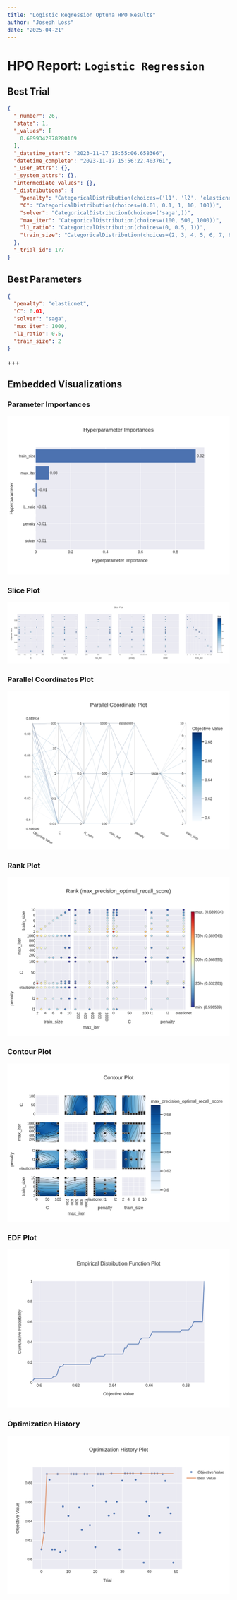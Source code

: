 ```yaml
---
title: "Logistic Regression Optuna HPO Results"
author: "Joseph Loss"
date: "2025-04-21"
---
```


# HPO Report: `Logistic Regression`

## Best Trial
```json
{
  "_number": 26,
  "state": 1,
  "_values": [
    0.6899342878280169
  ],
  "_datetime_start": "2023-11-17 15:55:06.658366",
  "datetime_complete": "2023-11-17 15:56:22.403761",
  "_user_attrs": {},
  "_system_attrs": {},
  "intermediate_values": {},
  "_distributions": {
    "penalty": "CategoricalDistribution(choices=('l1', 'l2', 'elasticnet'))",
    "C": "CategoricalDistribution(choices=(0.01, 0.1, 1, 10, 100))",
    "solver": "CategoricalDistribution(choices=('saga',))",
    "max_iter": "CategoricalDistribution(choices=(100, 500, 1000))",
    "l1_ratio": "CategoricalDistribution(choices=(0, 0.5, 1))",
    "train_size": "CategoricalDistribution(choices=(2, 3, 4, 5, 6, 7, 8, 9, 10))"
  },
  "_trial_id": 177
}
```

## Best Parameters
```json
{
  "penalty": "elasticnet",
  "C": 0.01,
  "solver": "saga",
  "max_iter": 1000,
  "l1_ratio": 0.5,
  "train_size": 2
}
```

+++

## Embedded Visualizations

### Parameter Importances
![logistic_regression_param_importances](/assets/logistic_regression_plot_param_importances.png)


### Slice Plot
![logistic_regression_slice_plot](/assets/logistic_regression_plot_slice.png)


### Parallel Coordinates Plot
![logistic_regression_parallel_coordinates](/assets/logistic_regression_plot_parallel_coordinate.png)


### Rank Plot
![logistic_regression_rank_plot](/assets/logistic_regression_plot_rank.png)


### Contour Plot
![logistic_regression_contour_plot](/assets/logistic_regression_plot_contour.png)


### EDF Plot
![logistic_regression_edf_plot](/assets/logistic_regression_plot_edf.png)


### Optimization History
![logistic_regression_optimization_history](/assets/logistic_regression_plot_optimization_history.png)
